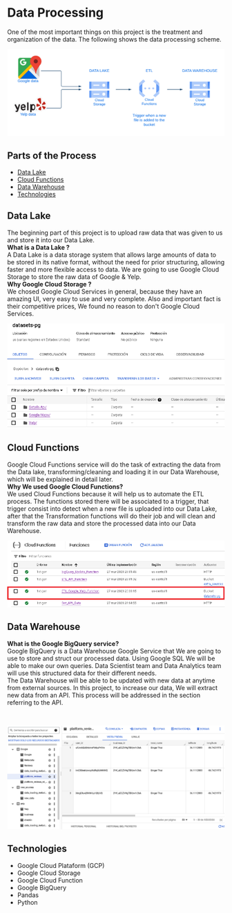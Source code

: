 # **Data Processing**

One of the most important things on this project is the treatment and organization of the data. The following shows the data processing scheme. 

<img src="./_src/Data_Warehouse.png" alt="Data Warehouse Process">

## Parts of the Process

- [Data Lake](#data-lake)
- [Cloud Functions](#cloud-functions)
- [Data Warehouse](#data-warehouse)
- [Technologies](#technologies)

## Data Lake

The beginning part of this project is to upload raw data that was given to us and store it into our Data Lake.
</br>
**What is a Data Lake ?**
</br>
A Data Lake is a data storage system that allows large amounts of data to be stored in its native format, without the need for prior structuring, allowing faster and more flexible access to data. We are going to use Google Cloud Storage to store the raw data of Google & Yelp.
</br>
**Why Google Cloud Storage ?**
</br>
We chosed Google Cloud Services in general, because they have an amazing UI, very easy to use and very complete. Also and important fact is their competitive prices, We found no reason to don't Google Cloud Services.
</br>

<p align=center><img src="./_src/Data_Lake_Screenshot.PNG" alt="Data Lake"></p>


## Cloud Functions

Google Cloud Functions service will do the task of extracting the data from the Data lake, transforming/cleaning and loading it in our Data Warehouse, which will be explained in detail later.
</br>
**Why We used Google Cloud Functions?**
</br>
We used Cloud Functions because it will help us to automate the ETL process. The functions stored there will be associated to a trigger, that trigger consist into detect when a new file is uploaded into our Data Lake, after that the Transformation functions will do their job and will clean and transform the raw data and store the processed data into our Data Warehouse.

<p align=center><img src="./_src/Cloud_Functions.PNG" alt="Cloud Functions"></p>

## Data Warehouse
**What is the Google BigQuery service?**
</br>
Google BigQuery is a Data Warehouse Google Service that We are going to use to store and struct our processed data. Using Google SQL We will be able to make our own queries. Data Scientist team and Data Analytics team will use this structured data for their different needs.
</br>
The Data Warehouse will be able to be updated with new data at anytime from external sources. In this project, to increase our data, We will extract new data from an API. This process will be addressed in the section referring to the API.

</br>

<p align=center><img src="./_src/Data_Warehouse_Screenshot.PNG" alt="Data Warehouse"></p>

## Technologies

* Google Cloud Plataform (GCP)
* Google Cloud Storage
* Google Cloud Function
* Google BigQuery
* Pandas
* Python








